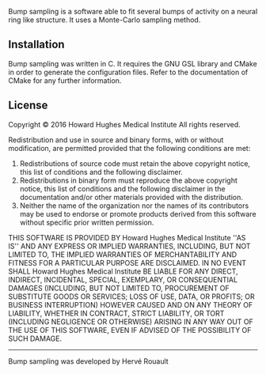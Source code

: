 Bump sampling is a software able to fit several bumps of activity on a neural
ring like structure. It uses a Monte-Carlo sampling method.

Installation
------------

Bump sampling was written in C. It requires the GNU GSL library and CMake in
order to generate the configuration files. Refer to the documentation of CMake
for any further information.


License
-------
Copyright © 2016 Howard Hughes Medical Institute
All rights reserved.

Redistribution and use in source and binary forms, with or without
modification, are permitted provided that the following conditions are met:
1. Redistributions of source code must retain the above copyright
notice, this list of conditions and the following disclaimer.
2. Redistributions in binary form must reproduce the above copyright
notice, this list of conditions and the following disclaimer in the
documentation and/or other materials provided with the distribution.
3. Neither the name of the organization nor the
names of its contributors may be used to endorse or promote products
derived from this software without specific prior written permission.

THIS SOFTWARE IS PROVIDED BY Howard Hughes Medical Institute ''AS IS'' AND
ANY EXPRESS OR IMPLIED WARRANTIES, INCLUDING, BUT NOT LIMITED TO, THE IMPLIED
WARRANTIES OF MERCHANTABILITY AND FITNESS FOR A PARTICULAR PURPOSE ARE
DISCLAIMED. IN NO EVENT SHALL Howard Hughes Medical Institute BE LIABLE FOR
ANY DIRECT, INDIRECT, INCIDENTAL, SPECIAL, EXEMPLARY, OR CONSEQUENTIAL
DAMAGES (INCLUDING, BUT NOT LIMITED TO, PROCUREMENT OF SUBSTITUTE GOODS OR
SERVICES; LOSS OF USE, DATA, OR PROFITS; OR BUSINESS INTERRUPTION) HOWEVER
CAUSED AND ON ANY THEORY OF LIABILITY, WHETHER IN CONTRACT, STRICT LIABILITY,
OR TORT (INCLUDING NEGLIGENCE OR OTHERWISE) ARISING IN ANY WAY OUT OF THE USE
OF THIS SOFTWARE, EVEN IF ADVISED OF THE POSSIBILITY OF SUCH DAMAGE.


-------------------------------------------------------------------------------

Bump sampling was developed by Hervé Rouault
